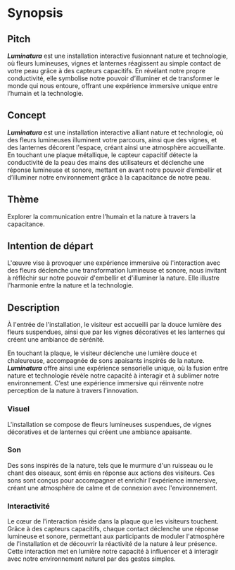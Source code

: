 # Synopsis
## Pitch

***Luminatura*** est une installation interactive fusionnant nature et technologie, où fleurs lumineuses, vignes et lanternes réagissent au simple contact de votre peau grâce à des capteurs capacitifs. En révélant notre propre conductivité, elle symbolise notre pouvoir d’illuminer et de transformer le monde qui nous entoure, offrant une expérience immersive unique entre l’humain et la technologie.

## Concept

***Luminatura*** est une installation interactive alliant nature et technologie, où des fleurs lumineuses illuminent votre parcours, ainsi que des vignes, et des lanternes décorent l'espace, créant ainsi une atmosphère accueillante. En touchant une plaque métallique, le capteur capacitif détecte la conductivité de la peau des mains des utilisateurs et déclenche une réponse lumineuse et sonore, mettant en avant notre pouvoir d’embellir et d’illuminer notre environnement grâce à la capacitance de notre peau.

## Thème

Explorer la communication entre l’humain et la nature à travers la capacitance.

## Intention de départ

L'œuvre vise à provoquer une expérience immersive où l'interaction avec des fleurs déclenche une transformation lumineuse et sonore, nous invitant à réfléchir sur notre pouvoir d'embellir et d'illuminer la nature. Elle illustre l'harmonie entre la nature et la technologie.

## Description

À l'entrée de l'installation, le visiteur est accueilli par la douce lumière des fleurs suspendues, ainsi que par les vignes décoratives et les lanternes qui créent une ambiance de sérénité. 

En touchant la plaque, le visiteur déclenche une lumière douce et chaleureuse, accompagnée de sons apaisants inspirés de la nature. ***Luminatura*** offre ainsi une expérience sensorielle unique, où la fusion entre nature et technologie révèle notre capacité à interagir et à sublimer notre environnement. C’est une expérience immersive qui réinvente notre perception de la nature à travers l’innovation.

### Visuel

L'installation se compose de fleurs lumineuses suspendues, de vignes décoratives et de lanternes qui créent une ambiance apaisante.

### Son

Des sons inspirés de la nature, tels que le murmure d'un ruisseau ou le chant des oiseaux, sont émis en réponse aux actions des visiteurs. Ces sons sont conçus pour accompagner et enrichir l'expérience immersive, créant une atmosphère de calme et de connexion avec l'environnement.

### Interactivité

Le cœur de l'interaction réside dans la plaque que les visiteurs touchent. Grâce à des capteurs capacitifs, chaque contact déclenche une réponse lumineuse et sonore, permettant aux participants de moduler l'atmosphère de l'installation et de découvrir la réactivité de la nature à leur présence. Cette interaction met en lumière notre capacité à influencer et à interagir avec notre environnement naturel par des gestes simples.
